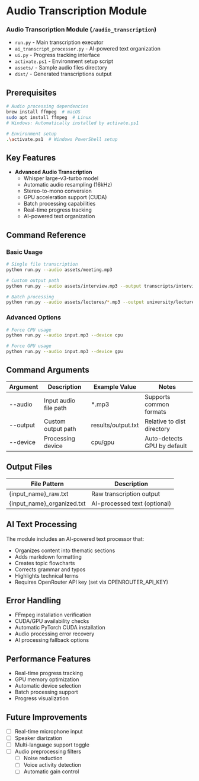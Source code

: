 # Audio Transcription Module

### Audio Transcription Module (`/audio_transcription`)

- `run.py` - Main transcription executor
- `ai_transcript_processor.py` - AI-powered text organization
- `ui.py` - Progress tracking interface
- `activate.ps1` - Environment setup script
- `assets/` - Sample audio files directory
- `dist/` - Generated transcriptions output

## Prerequisites

```bash
# Audio processing dependencies
brew install ffmpeg  # macOS
sudo apt install ffmpeg  # Linux
# Windows: Automatically installed by activate.ps1

# Environment setup
.\activate.ps1  # Windows PowerShell setup
```

## Key Features

- **Advanced Audio Transcription**
  - Whisper large-v3-turbo model
  - Automatic audio resampling (16kHz)
  - Stereo-to-mono conversion
  - GPU acceleration support (CUDA)
  - Batch processing capabilities
  - Real-time progress tracking
  - AI-powered text organization

## Command Reference

### Basic Usage

```bash
# Single file transcription
python run.py --audio assets/meeting.mp3

# Custom output path
python run.py --audio assets/interview.mp3 --output transcripts/interview.txt

# Batch processing
python run.py --audio assets/lectures/*.mp3 --output university/lectures/
```

### Advanced Options

```bash
# Force CPU usage
python run.py --audio input.mp3 --device cpu

# Force GPU usage
python run.py --audio input.mp3 --device gpu
```

## Command Arguments

| Argument | Description               | Example Value      | Notes                       |
|----------|---------------------------|-------------------|----------------------------|
| --audio  | Input audio file path    | *.mp3            | Supports common formats    |
| --output | Custom output path       | results/output.txt| Relative to dist directory|
| --device | Processing device        | cpu/gpu          | Auto-detects GPU by default|

## Output Files

| File Pattern           | Description                 |
|-----------------------|----------------------------|
| {input_name}_raw.txt  | Raw transcription output   |
| {input_name}_organized.txt | AI-processed text (optional) |

## AI Text Processing

The module includes an AI-powered text processor that:
- Organizes content into thematic sections
- Adds markdown formatting
- Creates topic flowcharts
- Corrects grammar and typos
- Highlights technical terms
- Requires OpenRouter API key (set via OPENROUTER_API_KEY)

## Error Handling

- FFmpeg installation verification
- CUDA/GPU availability checks
- Automatic PyTorch CUDA installation
- Audio processing error recovery
- AI processing fallback options

## Performance Features

- Real-time progress tracking
- GPU memory optimization
- Automatic device selection
- Batch processing support
- Progress visualization

## Future Improvements

- [ ] Real-time microphone input
- [ ] Speaker diarization
- [ ] Multi-language support toggle
- [ ] Audio preprocessing filters
  - [ ] Noise reduction
  - [ ] Voice activity detection
  - [ ] Automatic gain control
